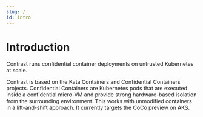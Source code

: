 ```yaml
---
slug: /
id: intro
---
```

# Introduction

Contrast runs confidential container deployments on untrusted Kubernetes at scale.

Contrast is based on the Kata Containers and Confidential Containers projects. Confidential Containers are Kubernetes pods that are executed inside a confidential micro-VM and provide strong hardware-based isolation from the surrounding environment. This works with unmodified containers in a lift-and-shift approach. It currently targets the CoCo preview on AKS.
